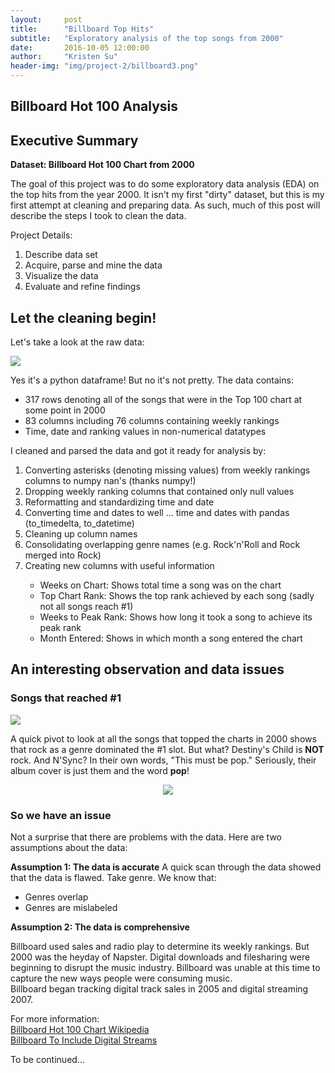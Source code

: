 ```yaml
---
layout:     post
title:      "Billboard Top Hits"
subtitle:   "Exploratory analysis of the top songs from 2000"
date:       2016-10-05 12:00:00
author:     "Kristen Su"
header-img: "img/project-2/billboard3.png"
---
```


<h2 class="pageTitle"> Billboard Hot 100 Analysis </h2>

<div>
<h2 class="section-heading">Executive Summary</h2>
  <p><b>Dataset: Billboard Hot 100 Chart from 2000</b></p>
  <p> The goal of this project was to do some exploratory data analysis (EDA) on the top hits from the year 2000. It isn't my first "dirty" dataset, but this is my first attempt at cleaning and preparing data. As such, much of this post will describe the steps I took to clean the data.
  </p>
  <p>Project Details:
  <ol>
    <li> Describe data set </li>
    <li> Acquire, parse and mine the data </li>
    <li> Visualize the data </li>
    <li> Evaluate and refine findings </li>
  </ol>

<div>
<h2 class="section-heading">Let the cleaning begin!</h2>
  <p> Let's take a look at the raw data: </p>
    <a href="#">
      <img src="{{ site.baseurl }}/img/project-2/bb_raw.png">
    </a>
  <p>Yes it's a python dataframe! But no it's not pretty. The data contains:
    <ul>
      <li>317 rows denoting all of the songs that were in the Top 100 chart at some point in 2000</li>
      <li>83 columns including 76 columns containing weekly rankings </li>
      <li>Time, date and ranking values in non-numerical datatypes </li>
    </ul>
  </p>
  <p>I cleaned and parsed the data and got it ready for analysis by:
    <ol>
      <li>Converting asterisks (denoting missing values) from weekly rankings columns to numpy nan's (thanks numpy!)</li>
      <li>Dropping weekly ranking columns that contained only null values</li>
      <li>Reformatting and standardizing time and date</li>
      <li>Converting time and dates to well ... time and dates with pandas (to_timedelta, to_datetime)</li>
      <li>Cleaning up column names</li>
      <li>Consolidating overlapping genre names (e.g. Rock'n'Roll and Rock merged into Rock)</li>
      <li>Creating new columns with useful information</li>
        <ul>
          <li>Weeks on Chart: Shows total time a song was on the chart</li>
          <li>Top Chart Rank: Shows the top rank achieved by each song (sadly not all songs reach #1)</li>
          <li>Weeks to Peak Rank: Shows how long it took a song to achieve its peak rank</li>
          <li>Month Entered: Shows in which month a song entered the chart</li>
        </ul>
    </ol>
  </p>
  </div>

<div>
<h2 class="section-heading">An interesting observation and data issues</h2>
  <p> </p>
  <h3> Songs that reached #1 </h3>
  <a href="#">
    <img src="{{ site.baseurl }}/img/project-2/bb_top.png">
  </a>
  <p>A quick pivot to look at all the songs that topped the charts in 2000 shows that rock as a genre dominated the #1 slot. But what? Destiny's Child is <b>NOT</b> rock. And N'Sync? In their own words, "This must be pop." Seriously, their album cover is just them and the word <b>pop</b>!
  </p>
    <div align="center">
    <a href="#">
      <img src="https://upload.wikimedia.org/wikipedia/en/e/e8/Pop_single_cover.jpg">
    </a>
    </div>
  <h3> So we have an issue </h3>
    <p> </p>
    <p> Not a surprise that there are problems with the data. Here are two assumptions about the data:
    </p>
    <p><b>Assumption 1: The data is accurate</b>
      A quick scan through the data showed that the data is flawed. Take genre. We know that:
      <ul>
        <li> Genres overlap </li>
        <li> Genres are mislabeled </li>
      </ul>
    <p><b>Assumption 2: The data is comprehensive</b></p>
    <p> Billboard used sales and radio play to determine its weekly rankings. But 2000 was the heyday of Napster. Digital downloads and filesharing were beginning to disrupt the music industry. Billboard was unable at this time to capture the new ways people were consuming music. <br>
    Billboard began tracking digital track sales in 2005 and digital streaming 2007. </p>
    <p>For more information:<br>
<a href="https://en.wikipedia.org/wiki/Billboard_Hot_100)">Billboard Hot 100 Chart Wikipedia</a><br>
<a href="http://www.billboard.com/articles/news/1050326/billboard-hot-100-to-include-digital-streams))">Billboard To Include Digital Streams</a><br>

To be continued...
